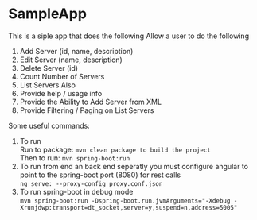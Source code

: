 # SampleApp

This is a siple app that does the following
Allow a user to do the following 
1) Add Server (id, name, description)
2) Edit Server (name, description)
3) Delete Server (id)
4) Count Number of Servers
5) List Servers
Also
6) Provide help / usage info
7) Provide the Ability to Add Server from XML
2) Provide Filtering / Paging on List Servers

Some useful commands:
1)  To run
    <br /> Run to package: ```mvn clean package to build the project```
    <br />Then to run: ```mvn spring-boot:run```
2)  To run from end an back end seperatly you must configure angular to point to the spring-boot port (8080) for rest calls
    <br />```ng serve: --proxy-config proxy.conf.json```
3)  To run spring-boot in debug mode
    <br />```mvn spring-boot:run -Dspring-boot.run.jvmArguments="-Xdebug -Xrunjdwp:transport=dt_socket,server=y,suspend=n,address=5005"```    
    
